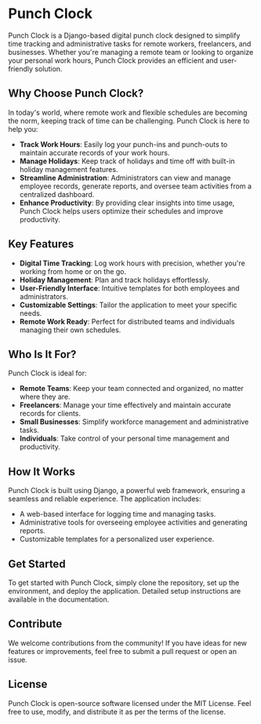 # Punch Clock

Punch Clock is a Django-based digital punch clock designed to simplify time tracking and administrative tasks for remote workers, freelancers, and businesses. Whether you're managing a remote team or looking to organize your personal work hours, Punch Clock provides an efficient and user-friendly solution.

## Why Choose Punch Clock?

In today's world, where remote work and flexible schedules are becoming the norm, keeping track of time can be challenging. Punch Clock is here to help you:

- **Track Work Hours**: Easily log your punch-ins and punch-outs to maintain accurate records of your work hours.
- **Manage Holidays**: Keep track of holidays and time off with built-in holiday management features.
- **Streamline Administration**: Administrators can view and manage employee records, generate reports, and oversee team activities from a centralized dashboard.
- **Enhance Productivity**: By providing clear insights into time usage, Punch Clock helps users optimize their schedules and improve productivity.

## Key Features

- **Digital Time Tracking**: Log work hours with precision, whether you're working from home or on the go.
- **Holiday Management**: Plan and track holidays effortlessly.
- **User-Friendly Interface**: Intuitive templates for both employees and administrators.
- **Customizable Settings**: Tailor the application to meet your specific needs.
- **Remote Work Ready**: Perfect for distributed teams and individuals managing their own schedules.

## Who Is It For?

Punch Clock is ideal for:

- **Remote Teams**: Keep your team connected and organized, no matter where they are.
- **Freelancers**: Manage your time effectively and maintain accurate records for clients.
- **Small Businesses**: Simplify workforce management and administrative tasks.
- **Individuals**: Take control of your personal time management and productivity.

## How It Works

Punch Clock is built using Django, a powerful web framework, ensuring a seamless and reliable experience. The application includes:

- A web-based interface for logging time and managing tasks.
- Administrative tools for overseeing employee activities and generating reports.
- Customizable templates for a personalized user experience.

## Get Started

To get started with Punch Clock, simply clone the repository, set up the environment, and deploy the application. Detailed setup instructions are available in the documentation.

## Contribute

We welcome contributions from the community! If you have ideas for new features or improvements, feel free to submit a pull request or open an issue.

## License

Punch Clock is open-source software licensed under the MIT License. Feel free to use, modify, and distribute it as per the terms of the license.